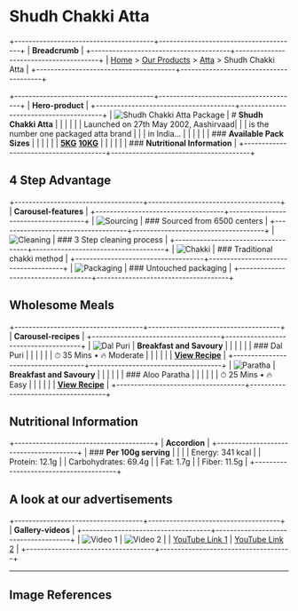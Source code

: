 # Shudh Chakki Atta

+---------------------------------------+---------------------------------------+
| **Breadcrumb**                                                            |
+---------------------------------------+---------------------------------------+
| [Home](/) > [Our Products](/products) > [Atta](/products/atta) > Shudh Chakki Atta |
+---------------------------------------+---------------------------------------+

+---------------------------------------+---------------------------------------+
| **Hero-product**                                                          |
+---------------------------------------+---------------------------------------+
| ![Shudh Chakki Atta Package][image0] | # **Shudh Chakki Atta**               |
|                                       |                                       |
|                                       | Launched on 27th May 2002, Aashirvaad|
|                                       | is the number one packaged atta brand |
|                                       | in India...                           |
|                                       |                                       |
|                                       | ### **Available Pack Sizes**          |
|                                       |                                       |
|                                       | **[5KG](#)** **[10KG](#)**            |
|                                       |                                       |
|                                       | ### **Nutritional Information**       |
+---------------------------------------+---------------------------------------+

## 4 Step Advantage

+------------------------------------+-------------------------------------+
| **Carousel-features**                                                    |
+------------------------------------+-------------------------------------+
| ![Sourcing][image1]                | ### Sourced from 6500 centers        |
+------------------------------------+-------------------------------------+
| ![Cleaning][image2]                | ### 3 Step cleaning process          |
+------------------------------------+-------------------------------------+
| ![Chakki][image3]                  | ### Traditional chakki method        |
+------------------------------------+-------------------------------------+
| ![Packaging][image4]               | ### Untouched packaging              |
+------------------------------------+-------------------------------------+

## Wholesome Meals

+------------------------------------+-------------------------------------+
| **Carousel-recipes**                                                     |
+------------------------------------+-------------------------------------+
| ![Dal Puri][image5]                | **Breakfast and Savoury**            |
|                                    |                                      |
|                                    | ### Dal Puri                         |
|                                    |                                      |
|                                    | ⏱ 35 Mins • 🔥 Moderate             |
|                                    |                                      |
|                                    | **[View Recipe](/recipe/dal-puri)**  |
+------------------------------------+-------------------------------------+
| ![Paratha][image6]                 | **Breakfast and Savoury**            |
|                                    |                                      |
|                                    | ### Aloo Paratha                     |
|                                    |                                      |
|                                    | ⏱ 25 Mins • 🔥 Easy                  |
|                                    |                                      |
|                                    | **[View Recipe](/recipe/paratha)**   |
+------------------------------------+-------------------------------------+

## Nutritional Information

+---------------------------------------+
| **Accordion**                         |
+---------------------------------------+
| ### **Per 100g serving**              |
|                                       |
| Energy: 341 kcal                      |
| Protein: 12.1g                        |
| Carbohydrates: 69.4g                  |
| Fat: 1.7g                             |
| Fiber: 11.5g                          |
+---------------------------------------+

## A look at our advertisements

+------------------------------------+-------------------------------------+
| **Gallery-videos**                                                       |
+------------------------------------+-------------------------------------+
| ![Video 1][image7]                 | ![Video 2][image8]                   |
| [YouTube Link 1](#)                | [YouTube Link 2](#)                  |
+------------------------------------+-------------------------------------+

---

## Image References

[image0]: https://aashirvaad.com/content/dam/aashirvaad/products/atta/shudh-chakki.jpg
[image1]: https://aashirvaad.com/content/dam/aashirvaad/icons/sourcing.jpg
[image2]: https://aashirvaad.com/content/dam/aashirvaad/icons/cleaning.jpg
[image3]: https://aashirvaad.com/content/dam/aashirvaad/icons/chakki.jpg
[image4]: https://aashirvaad.com/content/dam/aashirvaad/icons/packaging.jpg
[image5]: https://aashirvaad.com/content/dam/aashirvaad/recipes/dal-puri.jpg
[image6]: https://aashirvaad.com/content/dam/aashirvaad/recipes/paratha.jpg
[image7]: https://aashirvaad.com/content/dam/aashirvaad/videos/ad1-thumb.jpg
[image8]: https://aashirvaad.com/content/dam/aashirvaad/videos/ad2-thumb.jpg

